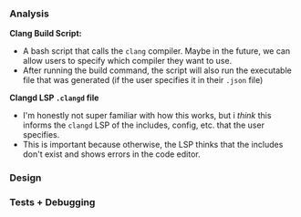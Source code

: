 ### Analysis

**Clang Build Script:**
*   A bash script that calls the `clang` compiler. Maybe in the future, we can allow users to specify which compiler they want to use.
*   After running the build command, the script will also run the executable file that was generated (if the user specifies it in their `.json` file)


**Clangd LSP `.clangd` file**
*   I'm honestly not super familiar with how this works, but i _think_ this informs the `clangd` LSP of the includes, config, etc. that the user specifies.
*   This is important because otherwise, the LSP thinks that the includes don't exist and shows errors in the code editor.

### Design



### Tests + Debugging


